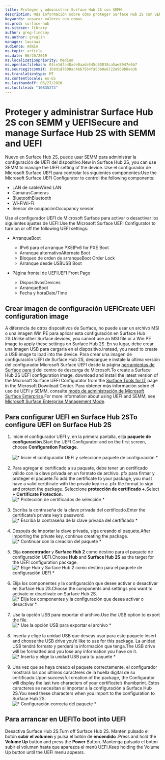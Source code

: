 ```yaml
---
title: Proteger y administrar Surface Hub 2S con SEMM
description: Más información sobre cómo proteger Surface Hub 2S con SEMM.
keywords: separar valores con comas
ms.prod: surface-hub
ms.sitesec: library
author: greg-lindsay
ms.author: greglin
manager: laurawi
audience: Admin
ms.topic: article
ms.date: 06/20/2019
ms.localizationpriority: Medium
ms.openlocfilehash: 03ce1dfa48ade8aade545c63818ca5ae8947e6b7
ms.sourcegitcommit: 109d1d7608ac4667564fa5369e8722e569b8ea36
ms.translationtype: MT
ms.contentlocale: es-ES
ms.lasthandoff: 06/27/2020
ms.locfileid: "10835273"
---
```

# <span data-ttu-id="74a43-104">Proteger y administrar Surface Hub 2S con SEMM y UEFI</span><span class="sxs-lookup"><span data-stu-id="74a43-104">Secure and manage Surface Hub 2S with SEMM and UEFI</span></span>

<span data-ttu-id="74a43-105">Nuevo en Surface Hub 2S, puede usar SEMM para administrar la configuración de UEFI del dispositivo.</span><span class="sxs-lookup"><span data-stu-id="74a43-105">New in Surface Hub 2S, you can use SEMM to manage the UEFI setting of the device.</span></span>
<span data-ttu-id="74a43-106">Use el configurador de Microsoft Surface UEFI para controlar los siguientes componentes:</span><span class="sxs-lookup"><span data-stu-id="74a43-106">Use the Microsoft Surface UEFI Configurator to control the following components:</span></span>

- <span data-ttu-id="74a43-107">LAN de cable</span><span class="sxs-lookup"><span data-stu-id="74a43-107">Wired LAN</span></span>
- <span data-ttu-id="74a43-108">Cámaras</span><span class="sxs-lookup"><span data-stu-id="74a43-108">Cameras</span></span>
- <span data-ttu-id="74a43-109">Bluetooth</span><span class="sxs-lookup"><span data-stu-id="74a43-109">Bluetooth</span></span>
- <span data-ttu-id="74a43-110">Wi-Fi</span><span class="sxs-lookup"><span data-stu-id="74a43-110">Wi-Fi</span></span>
- <span data-ttu-id="74a43-111">Sensor de ocupación</span><span class="sxs-lookup"><span data-stu-id="74a43-111">Occupancy sensor</span></span>

<span data-ttu-id="74a43-112">Use el configurador UEFI de Microsoft Surface para activar o desactivar los siguientes ajustes de UEFI:</span><span class="sxs-lookup"><span data-stu-id="74a43-112">Use the Microsoft Surface UEFI Configurator to turn on or off the following UEFI settings:</span></span>

- <span data-ttu-id="74a43-113">Arranque</span><span class="sxs-lookup"><span data-stu-id="74a43-113">Boot</span></span>

    - <span data-ttu-id="74a43-114">IPv6 para el arranque PXE</span><span class="sxs-lookup"><span data-stu-id="74a43-114">IPv6 for PXE Boot</span></span>
    - <span data-ttu-id="74a43-115">Arranque alternativo</span><span class="sxs-lookup"><span data-stu-id="74a43-115">Alternate Boot</span></span>
    - <span data-ttu-id="74a43-116">Bloqueo de orden de arranque</span><span class="sxs-lookup"><span data-stu-id="74a43-116">Boot Order Lock</span></span>
    - <span data-ttu-id="74a43-117">Arranque desde USB</span><span class="sxs-lookup"><span data-stu-id="74a43-117">USB Boot</span></span>
- <span data-ttu-id="74a43-118">Página frontal de UEFI</span><span class="sxs-lookup"><span data-stu-id="74a43-118">UEFI Front Page</span></span>

    - <span data-ttu-id="74a43-119">Dispositivos</span><span class="sxs-lookup"><span data-stu-id="74a43-119">Devices</span></span>
    - <span data-ttu-id="74a43-120">Arranque</span><span class="sxs-lookup"><span data-stu-id="74a43-120">Boot</span></span>
    - <span data-ttu-id="74a43-121">Fecha y hora</span><span class="sxs-lookup"><span data-stu-id="74a43-121">Date/Time</span></span>

## <span data-ttu-id="74a43-122">Crear imagen de configuración UEFI</span><span class="sxs-lookup"><span data-stu-id="74a43-122">Create UEFI configuration image</span></span>

<span data-ttu-id="74a43-123">A diferencia de otros dispositivos de Surface, no puede usar un archivo MSI o una imagen Win PE para aplicar esta configuración en Surface Hub 2S.</span><span class="sxs-lookup"><span data-stu-id="74a43-123">Unlike other Surface devices, you cannot use an MSI file or a Win PE image to apply these settings on Surface Hub 2S.</span></span> <span data-ttu-id="74a43-124">En su lugar, debe crear una imagen USB para cargarla en el dispositivo.</span><span class="sxs-lookup"><span data-stu-id="74a43-124">Instead, you need to create a USB image to load into the device.</span></span> <span data-ttu-id="74a43-125">Para crear una imagen de configuración UEFI de Surface Hub 2S, descargue e instale la última versión del configurador Microsoft Surface UEFI desde la página [herramientas de Surface para ti](https://www.microsoft.com/download/details.aspx?id=46703) del centro de descarga de Microsoft.</span><span class="sxs-lookup"><span data-stu-id="74a43-125">To create a Surface Hub 2S UEFI configuration image, download and install the latest version of the Microsoft Surface UEFI Configurator from the [Surface Tools for IT](https://www.microsoft.com/download/details.aspx?id=46703) page in the Microsoft Download Center.</span></span> <span data-ttu-id="74a43-126">Para obtener más información sobre el uso de UEFI y SEMM, consulte [modo de administración de Microsoft Surface Enterprise](https://docs.microsoft.com/surface/surface-enterprise-management-mode).</span><span class="sxs-lookup"><span data-stu-id="74a43-126">For more information about using UEFI and SEMM, see [Microsoft Surface Enterprise Management Mode](https://docs.microsoft.com/surface/surface-enterprise-management-mode).</span></span>

## <span data-ttu-id="74a43-127">Para configurar UEFI en Surface Hub 2S</span><span class="sxs-lookup"><span data-stu-id="74a43-127">To configure UEFI on Surface Hub 2S</span></span>

1. <span data-ttu-id="74a43-128">Inicie el configurador UEFI y, en la primera pantalla, elija **paquete de configuración**.</span><span class="sxs-lookup"><span data-stu-id="74a43-128">Start the UEFI Configurator and on the first screen, choose **Configuration Package**.</span></span><br><br>
![\* Inicie el configurador UEFI y seleccione paquete de configuración \*](images/sh2-uefi1.png) <br> <br>
2. <span data-ttu-id="74a43-130">Para agregar el certificado a su paquete, debe tener un certificado válido con la clave privada en un formato de archivo. pfx para firmar y proteger el paquete.</span><span class="sxs-lookup"><span data-stu-id="74a43-130">To add the certificate to your package, you must have a valid certificate with the private key in a .pfx file format to sign and protect the package.</span></span> <span data-ttu-id="74a43-131">Seleccione **protección de certificado +.**</span><span class="sxs-lookup"><span data-stu-id="74a43-131">Select **+ Certificate Protection.**</span></span> <br>
![\* Protección de certificados de selección \*](images/sh2-uefi2.png) <br><br>
3. <span data-ttu-id="74a43-133">Escriba la contraseña de la clave privada del certificado.</span><span class="sxs-lookup"><span data-stu-id="74a43-133">Enter the certificate’s private key’s password.</span></span><br>
![\* Escriba la contraseña de la clave privada del certificado \*](images/sh2-uefi3.png) <br><br>
4. <span data-ttu-id="74a43-135">Después de importar la clave privada, siga creando el paquete.</span><span class="sxs-lookup"><span data-stu-id="74a43-135">After importing the private key, continue creating the package.</span></span><br>
![\* Continuar con la creación del paquete \*](images/sh2-uefi4.png) <br><br>
5. <span data-ttu-id="74a43-137">Elija **concentrador** y **Surface Hub 2** como destino para el paquete de configuración UEFI.</span><span class="sxs-lookup"><span data-stu-id="74a43-137">Choose **Hub** and **Surface Hub 2S** as the target for the UEFI configuration package.</span></span><br>
![\* Elige Hub y Surface Hub 2 como destino para el paquete de configuración UEFI \*](images/sh2-uefi5.png) <br><br>
6. <span data-ttu-id="74a43-139">Elija los componentes y la configuración que desee activar o desactivar en Surface Hub 2S.</span><span class="sxs-lookup"><span data-stu-id="74a43-139">Choose the components and settings you want to activate or deactivate on Surface Hub 2S.</span></span><br>
![\* Elija los componentes y la configuración que desea activar o desactivar \*.](images/sh2-uefi6.png) <br><br>
7. <span data-ttu-id="74a43-141">Use la opción USB para exportar el archivo.</span><span class="sxs-lookup"><span data-stu-id="74a43-141">Use the USB option to export the file.</span></span><br>
![\* Use la opción USB para exportar el archivo \*](images/sh2-uefi8.png) <br><br>
8. <span data-ttu-id="74a43-143">Inserta y elige la unidad USB que deseas usar para este paquete.</span><span class="sxs-lookup"><span data-stu-id="74a43-143">Insert and choose the USB drive you’d like to use for this package.</span></span> <span data-ttu-id="74a43-144">La unidad USB tendrá formato y perderá la información que tenga.</span><span class="sxs-lookup"><span data-stu-id="74a43-144">The USB drive will be formatted and you lose any information you have on it.</span></span><br>
![\* Inserta y elige la unidad USB para tu paquete \*](images/sh2-uefi9.png) <br><br>
9. <span data-ttu-id="74a43-146">Una vez que se haya creado el paquete correctamente, el configurador mostrará los dos últimos caracteres de la huella digital de su certificado.</span><span class="sxs-lookup"><span data-stu-id="74a43-146">Upon successful creation of the package, the Configurator will display the last two characters of your certificate’s thumbprint.</span></span> <span data-ttu-id="74a43-147">Estos caracteres se necesitan al importar a la configuración a Surface Hub 2S.</span><span class="sxs-lookup"><span data-stu-id="74a43-147">You need these characters when you import to the configuration to Surface Hub 2S.</span></span><br>
![\* Configuración correcta del paquete \*](images/sh2-uefi10.png) <br>

## <span data-ttu-id="74a43-149">Para arrancar en UEFI</span><span class="sxs-lookup"><span data-stu-id="74a43-149">To boot into UEFI</span></span>

<span data-ttu-id="74a43-150">Desactiva Surface Hub 2S.</span><span class="sxs-lookup"><span data-stu-id="74a43-150">Turn off Surface Hub 2S.</span></span> <span data-ttu-id="74a43-151">Mantén pulsado el botón **subir el volumen** y pulsa el botón de **encendido** .</span><span class="sxs-lookup"><span data-stu-id="74a43-151">Press and hold the **Volume Up** button and press the **Power** Button.</span></span> <span data-ttu-id="74a43-152">Mantenga pulsado el botón subir el volumen hasta que aparezca el menú UEFI.</span><span class="sxs-lookup"><span data-stu-id="74a43-152">Keep holding the Volume Up button until the UEFI menu appears.</span></span>
